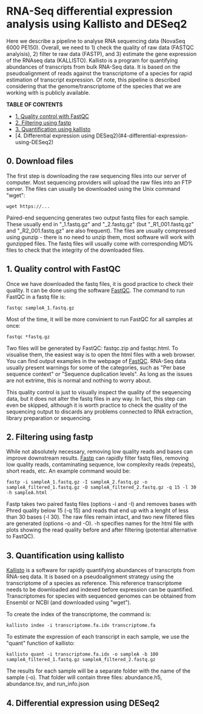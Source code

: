# RNA-Seq differential expression analysis using Kallisto and DESeq2
Here we describe a pipeline to analyse RNA sequencing data (NovaSeq 6000 PE150). Overall, we need to 1) check the quality of raw data (FASTQC analyisis), 2) filter te raw data (FASTP), and 3) estimate the gene expression of the RNAseq data (KALLISTO). Kallisto is a program for quantifying abundances of transcripts from bulk RNA-Seq data. It is based on the pseudoalignment of reads against the transcriptome of a species for rapid estimation of transcript expression. Of note, this pipeline is described considering that the genome/transcriptome of the species that we are working with is publicly available.

**TABLE OF CONTENTS**
   * [1. Quality control with FastQC](#1-quality-control-with-FastQC)
   * [2. Filtering using fastp](#2-filtering-using-fastp)
   * [3. Quantification using kallisto](#3-quantification-using-kallisto)
   * [4. Differential expression using DESeq2)(#4-differential-expression-using-DESeq2)

## 0. Download files
The first step is downloading the raw sequencing files into our server of computer. Most sequencing providers will upload the raw files into an FTP server. The files can usually be downloaded using the Unix command "wget":
```
wget https://...
```
Paired-end sequencing generates two output fastq files for each sample. These usually end in "_1.fastq.gz" and "_2.fastq.gz" (but "_R1_001.fastq.gz" and "_R2_001.fastq.gz" are also frequent). The files are usually compressed using gunzip - there is no need to unzip them, most software will work with gunzipped files. The fastq files will usually come with corresponding MD% files to check that the integrity of the downloaded files.


## 1. Quality control with FastQC 
Once we have downloaded the fastq files, it is good practice to check their quality. It can be done using the software [FastQC](https://www.bioinformatics.babraham.ac.uk/projects/fastqc/). The command to run FastQC in a fastq file is:

```
fastqc sampleA_1.fastq.gz
```
Most of the time, it will be more convinient to run FastQC for all samples at once:
```
fastqc *fastq.gz
```
Two files will be generated by FastQC: fastqc.zip and fastqc.html. To visualise them, the easiest way is to open the html files with a web browser. You can find output examples in the webpage of [FastQC](https://www.bioinformatics.babraham.ac.uk/projects/fastqc/). RNA-Seq data usually present warnings for some of the categories, such as "Per base sequence context" or "Sequence duplication levels". As long as the issues are not extrime, this is normal and nothing to worry about.

This quality control is just to visually inspect the quality of the sequencing data, but it does not alter the fastq files in any way. In fact, this step can even be skipped, although it is worth practice to check the quality of the sequencing output to discards any problems connected to RNA extraction, library preparation or sequencing.


## 2. Filtering using fastp
While not absolutely necessary, removing low quality reads and bases can improve downstream results. [Fastp](https://github.com/OpenGene/fastp) can rapidly filter fastq files, removing low quality reads, contaminating sequence, low complexity reads (repeats), short reads, etc. An example command would be:
```
fastp -i sampleA_1.fastq.gz -I sampleA_2.fastq.gz -o sampleA_filtered_1.fastq.gz -O sampleA_filtered_2.fastq.gz -q 15 -l 30 -h sampleA.html
```
Fastp takes two paired fastq files (options -i and -I) and removes bases with Phred quality below 15 (-q 15) and reads that end up with a lenght of less than 30 bases (-l 30). The raw files remain intact, and two new filtered files are generated (options -o and -O). -h specifies names for the html file with plots showing the read quality before and after filtering  (potential alternative to FastQC).


## 3. Quantification using kallisto
[Kallisto](https://pachterlab.github.io/kallisto/about) is a software for rapidly quantifying abundances of transcripts from RNA-seq data. It is based on a pseudoalignment strategy using the transcriptome of a species as reference. This reference transcriptome needs to be downloaded and indexed before expression can be quantified. Transcriptomes for species with sequenced genomes can be obtained from Ensembl or NCBI (and downloaded using "wget").

To create the index of the transcriptome, the command is:
```
kallisto index -i transcriptome.fa.idx transcriptome.fa
```
To estimate the expression of each transcript in each sample, we use the "quant" function of kallisto:
```
kallisto quant -i transcriptome.fa.idx -o sampleA -b 100 sampleA_filtered_1.fastq.gz sampleA_filtered_2.fastq.gz 
```
The results for each sample will be a separate folder with the name of the sample (-o). That folder will contain three files: abundance.h5, abundance.tsv, and run_info.json

## 4. Differential expression using DESeq2



